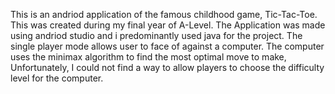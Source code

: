 This is an andriod application of the famous childhood game, Tic-Tac-Toe. This was created during my final year of A-Level. 
The Application was made using andriod studio and i predominantly used java for the project.
The single player mode allows user to face of against a computer.
The computer uses the minimax algorithm to find the most optimal move to make,
Unfortunately, I could not find a way to allow players to choose the difficulty level for the computer.
